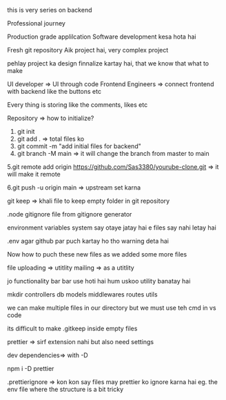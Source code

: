 this is very series on backend

Professional journey

Production grade applilcation
Software development kesa hota hai

Fresh git repository
Aik project hai, very complex project


pehlay project ka design finnalize kartay hai, that we know
that what to make

UI developer => UI through code
Frontend Engineers => connect frontend with backend like the buttons etc

Every thing is storing like the comments, likes etc

Repository => how to initialize?
1. git init
2. git add . => total files ko
3. git commit -m "add initial files for backend"
4. git branch -M main  => it will change the branch from master to main

5.git remote add origin https://github.com/Sas3380/yourube-clone.git => it will make it remote

6.git push -u origin main  => upstream set karna

git keep => khali file to keep empty folder in git repository

.node gitignore file from gitignore generator

environment variables system say otaye jatay hai e files say nahi letay hai

.env agar github par puch kartay ho tho warning deta hai


Now how to puch these new files as we added some more files

file uploading => utitlity
mailing => as a utitlity

jo functionality bar bar use hoti hai hum uskoo utility banatay hai

mkdir controllers db models middlewares routes utils
 
 we can make multiple files in our directory but we must use teh cmd in vs code

 its difficult to make .gitkeep inside empty files

prettier => sirf extension nahi but also need settings

dev dependencies=> with -D

npm i -D prettier

.prettierignore => kon kon say files may prettier ko ignore karna hai eg. the env file where the structure is a bit tricky
